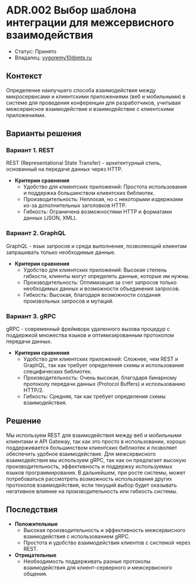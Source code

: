 # ADR.002 Выбор шаблона интеграции для межсервисного взаимодействия

* Статус: Принято
* Владалец: vvgoremy10@mts.ru

## Контекст
Определение наилучшего способа взаимодействия между микросервисами и клиентскими приложениями (веб и мобильными) в системе для проведения конференции для разработчиков, учитывая межсервисное взаимодействие и взаимодействие с клиентскими приложениями.

## Варианты решения
### Вариант 1. REST
REST (Representational State Transfer) - архитектурный стиль, основанный на передаче данных через HTTP.

* **Критерии сравнения**
  * Удобство для клиентских приложений: Простота использования и поддержка большинством клиентских библиотек.
  * Производительность: Неплохая, но с некоторыми издержками из-за дополнительных заголовков HTTP.
  * Гибкость: Ограничена возможностями HTTP и форматами данных (JSON, XML).

### Вариант 2. GraphQL
GraphQL - язык запросов и среда выполнения, позволяющий клиентам запрашивать только необходимые данные.

* **Критерии сравнения**
  * Удобство для клиентских приложений: Высокая степень гибкости, клиенты могут определять данные, которые им нужны.
  * Производительность: Оптимизация за счет запросов только необходимых данных и возможности объединения запросов.
  * Гибкость: Высокая, благодаря возможности создания произвольных запросов и мутаций.

### Вариант 3. gRPC
gRPC - современный фреймворк удаленного вызова процедур с поддержкой множества языков и оптимизированным протоколом передачи данных.

* **Критерии сравнения**
  * Удобство для клиентских приложений: Сложнее, чем REST и GraphQL, так как требует определения схемы и использования специфических библиотек.
  * Производительность: Очень высокая, благодаря бинарному протоколу передачи данных (Protocol Buffers) и использованию HTTP/2.
  * Гибкость: Средняя, так как требует определения схемы взаимодействия.

## Решение
Мы используем REST для взаимодействия между веб и мобильными клиентами и API Gateway, так как это просто в использовании, хорошо поддерживается большинством клиентских библиотек и позволяет обеспечить удобное взаимодействие. Для межсервисного взаимодействия мы используем gRPC, так как он предлагает высокую производительность, эффективность и поддержку используемых языков программирования. В дальнейшем, при росте системы, может потребоваться рассмотреть возможность использования других протоколов взаимодействия, если текущий выбор будет оказывать негативное влияние на производительность или гибкость системы.

## Последствия 
* **Положительные**
  * Высокая производительность и эффективность межсервисного взаимодействия с использованием gRPC.
  * Простота и удобство взаимодействия клиентов с системой через REST.
* **Отрицательные**
  * Необходимость поддерживать разные протоколы взаимодействия для клиент-серверного и межсервисного общения.